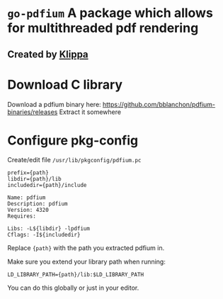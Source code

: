# `go-pdfium` A package which allows for multithreaded pdf rendering

## Created by [Klippa](https://www.klippa.com/)

# Download C library

Download a pdfium binary here: https://github.com/bblanchon/pdfium-binaries/releases
Extract it somewhere

# Configure pkg-config

Create/edit file `/usr/lib/pkgconfig/pdfium.pc`

```
prefix={path}
libdir={path}/lib
includedir={path}/include

Name: pdfium
Description: pdfium
Version: 4320
Requires:

Libs: -L${libdir} -lpdfium
Cflags: -I${includedir}
```

Replace `{path}` with the path you extracted pdfium in.

Make sure you extend your library path when running:

`LD_LIBRARY_PATH={path}/lib:$LD_LIBRARY_PATH`

You can do this globally or just in your editor.
